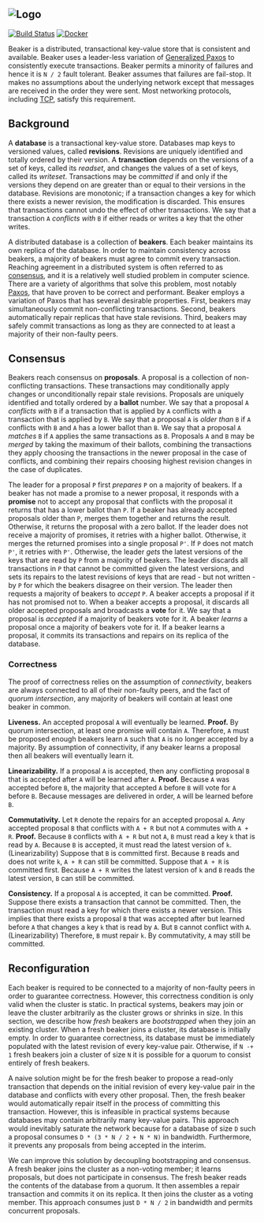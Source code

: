 ![Logo](https://github.com/ashwin153/caustic/blob/master/caustic-assets/images/banner.png)
---
[![Build Status](https://travis-ci.org/ashwin153/beaker.svg?branch=master)][5]
[![Docker](https://img.shields.io/docker/automated/ashwin153/beaker.svg)][6]

Beaker is a distributed, transactional key-value store that is consistent and available. Beaker uses a 
leader-less variation of [Generalized Paxos][1] to consistently execute transactions. Beaker permits 
a minority of failures and hence it is ```N / 2``` fault tolerant. Beaker assumes that failures are 
fail-stop. It makes no assumptions about the underlying network except that messages are received in 
the order they were sent. Most networking protocols, including [TCP][4], satisfy this requirement.

## Background
A __database__ is a transactional key-value store. Databases map keys to versioned values, called
__revisions__. Revisions are uniquely identified and totally ordered by their version. A 
__transaction__ depends on the versions of a set of keys, called its *readset*, and changes the
values of a set of keys, called its *writeset*. Transactions may be *committed* if and only if the
versions they depend on are greater than or equal to their versions in the database. Revisions 
are monotonic; if a transaction changes a key for which there exists a newer revision, the 
modification is discarded. This ensures that transactions cannot undo the effect of other 
transactions. We say that a transaction ```A``` *conflicts with* ```B``` if either reads or writes a 
key that the other writes. 

A distributed database is a collection of __beakers__. Each beaker maintains its own replica of the 
database. In order to maintain consistency across beakers, a majority of beakers must agree to
commit every transaction. Reaching agreement in a distributed system is often referred to as 
[consensus][2], and it is a relatively well studied problem in computer science. There are a variety 
of algorithms that solve this problem, most notably [Paxos][3], that have proven to be correct 
and performant. Beaker employs a variation of Paxos that has several desirable properties.
First, beakers may simultaneously commit non-conflicting transactions. Second, beakers automatically
repair replicas that have stale revisions. Third, beakers may safely commit transactions as long as
they are connected to at least a majority of their non-faulty peers.

## Consensus
Beakers reach consensus on __proposals__. A proposal is a collection of non-conflicting 
transactions. These transactions may conditionally apply changes or unconditionally repair stale
revisions. Proposals are uniquely identified and totally ordered by a __ballot__ number. We say that
a proposal ```A``` *conflicts with* ```B``` if a transaction that is applied by ```A``` conflicts 
with a transaction that is applied by ```B```. We say that a proposal ```A``` is *older than* 
```B``` if ```A``` conflicts with ```B``` and ```A``` has a lower ballot than ```B```. We say that
a proposal ```A``` *matches* ```B``` if ```A``` applies the same transactions as ```B```. Proposals 
```A``` and ```B``` may be *merged* by taking the maximum of their ballots, combining the 
transactions they apply choosing the transactions in the newer proposal in the case of conflicts, 
and combining their repairs choosing highest revision changes in the case of duplicates. 

The leader for a proposal ```P``` first *prepares* ```P``` on a majority of beakers. If a beaker has 
not made a promise to a newer proposal, it responds with a __promise__ not to accept any proposal 
that conflicts with the proposal it returns that has a lower ballot than ```P```. If a beaker has 
already accepted proposals older than ```P```, merges them together and returns the result. 
Otherwise, it returns the proposal with a zero ballot. If the leader does not receive a majority of 
promises, it retries with a higher ballot. Otherwise, it merges the returned promises into a single 
proposal ```P'```. If ```P``` does not match ```P'```, it retries with ```P'```. Otherwise, the 
leader *gets* the latest versions of the keys that are read by ```P``` from a majority of beakers. 
The leader discards all transactions in ```P``` that cannot be committed given the latest versions, 
and sets its repairs to the latest revisions of keys that are read - but not written - by ```P``` 
for which the beakers disagree on their version. The leader then requests a majority of beakers to
*accept* ```P```. A beaker accepts a proposal if it has not promised not to. When a beaker accepts a 
proposal, it discards all older accepted proposals and broadcasts a __vote__ for it. We say that a 
proposal is *accepted* if a majority of beakers vote for it. A beaker *learns* a proposal once a 
majority of beakers vote for it. If a beaker learns a proposal, it commits its transactions and 
repairs on its replica of the database.

### Correctness
The proof of correctness relies on the assumption of *connectivity*, beakers are always connected to 
all of their non-faulty peers, and the fact of *quorum intersection*, any majority of beakers will 
contain at least one beaker in common.

__Liveness.__ An accepted proposal ```A``` will eventually be learned. __Proof.__ By quorum 
intersection, at least one promise will contain ```A```. Therefore, ```A``` must be proposed enough
beakers learn ```A``` such that ```A``` is no longer accepted by a majority. By assumption of
connectivity, if any beaker learns a proposal then all beakers will eventually learn it.

__Linearizability.__ If a proposal ```A``` is accepted, then any conflicting proposal ```B``` that 
is accepted after ```A``` will be learned after ```A```. __Proof.__ Because ```A``` was accepted 
before ```B```, the majority that accepted ```A``` before ```B``` will vote for ```A``` before 
```B```. Because messages are delivered in order, ```A``` will be learned before ```B```.

__Commutativity.__ Let ```R``` denote the repairs for an accepted proposal ```A```. Any accepted
proposal ```B``` that conflicts with ```A + R``` but not ```A``` commutes with ```A + R```. 
__Proof.__ Because ```B``` conflicts with ```A + R``` but not ```A```, ```B``` must read a key 
```k``` that is read by ```A```. Because ```B``` is accepted, it must read the latest version of 
```k```. (Linearizability) Suppose that ```B``` is committed first. Because ```B``` reads and does 
not write ```k```, ```A + R``` can still be committed. Suppose that ```A + R``` is committed first. 
Because ```A + R``` writes the latest version of ```k``` and ```B``` reads the latest version, 
```B``` can still be committed.

__Consistency.__ If a proposal ```A``` is accepted, it can be committed. __Proof.__ Suppose there 
exists a transaction that cannot be committed. Then, the transaction must read a key for which there 
exists a newer version. This implies that there exists a proposal ```B``` that was accepted after 
but learned before ```A``` that changes a key ```k``` that is read by ```A```. But ```B``` cannot 
conflict with ```A```. (Linearizability) Therefore, ```B``` must repair ```k```. By commutativity,
```A``` may still be committed.

## Reconfiguration
Each beaker is required to be connected to a majority of non-faulty peers in order to guarantee 
correctness. However, this correctness condition is only valid when the cluster is static. In
practical systems, beakers may join or leave the cluster arbitrarily as the cluster grows or shrinks 
in size. In this section, we describe how *fresh* beakers are *bootstrapped* when they join an 
existing cluster. When a fresh beaker joins a cluster, its database is initially empty. In order to 
guarantee correctness, its database must be immediately populated with the latest revision of every
key-value pair. Otherwise, if ```N -+ 1``` fresh beakers join a cluster of size ```N``` it 
is possible for a quorum to consist entirely of fresh beakers. 

A naive solution might be for the fresh beaker to propose a read-only transaction that depends on
the initial revision of every key-value pair in the database and conflicts with every other
proposal. Then, the fresh beaker would automatically repair itself in the process of committing this
transaction. However, this is infeasible in practical systems because databases may contain
arbitrarily many key-value pairs. This approach would inevitably saturate the network because for a
database of size ```D``` such a proposal consumes ```D * (3 * N / 2 + N * N)``` in bandwidth. 
Furthermore, it prevents any proposals from being accepted in the interim.

We can improve this solution by decoupling bootstrapping and consensus. A fresh beaker joins the 
cluster as a non-voting member; it learns proposals, but does not participate in consensus. The 
fresh beaker reads the contents of the database from a quorum. It then assembles a repair 
transaction and commits it on its replica. It then joins the cluster as a voting member. This 
approach consumes just ```D * N / 2``` in bandwidth and permits concurrent proposals.

[1]: https://www.microsoft.com/en-us/research/wp-content/uploads/2016/02/tr-2005-33.pdf
[2]: https://en.wikipedia.org/wiki/Consensus_(computer_science)
[3]: https://en.wikipedia.org/wiki/Paxos_(computer_science)
[4]: https://en.wikipedia.org/wiki/Transmission_Control_Protocol
[5]: https://travis-ci.org/ashwin153/beaker
[6]: https://hub.docker.com/r/ashwin153/beaker/

